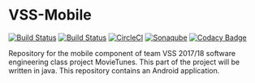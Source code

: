 # VSS-Mobile



[![Build Status](https://jiratinf16b4.it.dh-karlsruhe.de/buildStatus/icon?job=VSS)](https://jiratinf16b4.it.dh-karlsruhe.de/job/VSS)
[![Build Status](https://travis-ci.org/VSSSE/VSS-Mobile.svg?branch=master)](https://travis-ci.org/VSSSE/VSS-Mobile)
[![CircleCI](https://circleci.com/gh/VSSSE/VSS-Mobile.svg?style=svg)](https://circleci.com/gh/VSSSE/VSS-Mobile)
[![Sonaqube](https://sonarcloud.io/api/project_badges/measure?project=VSS-Mobile%3Amyapplication&metric=coverage)](https://sonarcloud.io/organizations/vss/projects)
[![Codacy Badge](https://api.codacy.com/project/badge/Grade/eb4cec1f9c244020ab167004d3f1fe99)](https://www.codacy.com/app/C0D3D3V/VSS-Mobile?utm_source=github.com&amp;utm_medium=referral&amp;utm_content=VSSSE/VSS-Mobile&amp;utm_campaign=Badge_Grade)

Repository for the mobile component of team VSS 2017/18 software engineering class project MovieTunes.
This part of the project will be written in java. This repository contains an Android application. 
